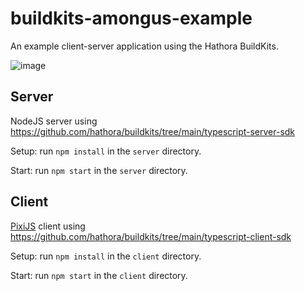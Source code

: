 # buildkits-amongus-example

An example client-server application using the Hathora BuildKits.

![image](https://user-images.githubusercontent.com/5400947/154554747-2418c0c1-2658-45ea-bcd9-331cea37fabc.png)

## Server

NodeJS server using https://github.com/hathora/buildkits/tree/main/typescript-server-sdk

Setup: run `npm install` in the `server` directory.

Start: run `npm start` in the `server` directory.

## Client

[PixiJS](https://pixijs.com/) client using https://github.com/hathora/buildkits/tree/main/typescript-client-sdk

Setup: run `npm install` in the `client` directory.

Start: run `npm start` in the `client` directory.
